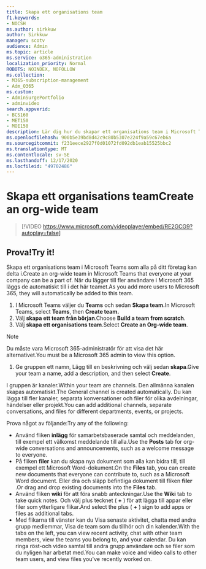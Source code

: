 ```yaml
---
title: Skapa ett organisations team
f1.keywords:
- NOCSH
ms.author: sirkkuw
author: Sirkkuw
manager: scotv
audience: Admin
ms.topic: article
ms.service: o365-administration
localization_priority: Normal
ROBOTS: NOINDEX, NOFOLLOW
ms.collection:
- M365-subscription-management
- Adm_O365
ms.custom:
- AdminSurgePortfolio
- adminvideo
search.appverid:
- BCS160
- MET150
- MOE150
description: Lär dig hur du skapar ett organisations team i Microsoft Teams.
ms.openlocfilehash: 900b5e39bd8d42c9c80b5307e224f9a59c67eb6a
ms.sourcegitcommit: f231eece2927f0d01072fd092db1eab15525bbc2
ms.translationtype: MT
ms.contentlocale: sv-SE
ms.lasthandoff: 12/17/2020
ms.locfileid: "49702486"
---
```

# <a name="create-an-org-wide-team"></a><span data-ttu-id="a229b-103">Skapa ett organisations team</span><span class="sxs-lookup"><span data-stu-id="a229b-103">Create an org-wide team</span></span>

> [!VIDEO https://www.microsoft.com/videoplayer/embed/RE2GCG9?autoplay=false]

## <a name="try-it"></a><span data-ttu-id="a229b-104">Prova!</span><span class="sxs-lookup"><span data-stu-id="a229b-104">Try it!</span></span>

<span data-ttu-id="a229b-105">Skapa ett organisations team i Microsoft Teams som alla på ditt företag kan delta i.</span><span class="sxs-lookup"><span data-stu-id="a229b-105">Create an org-wide team in Microsoft Teams that everyone at your company can be a part of.</span></span> <span data-ttu-id="a229b-106">När du lägger till fler användare i Microsoft 365 läggs de automatiskt till i det här teamet.</span><span class="sxs-lookup"><span data-stu-id="a229b-106">As you add more users to Microsoft 365, they will automatically be added to this team.</span></span>

1. <span data-ttu-id="a229b-107">I Microsoft Teams väljer du  **Teams** och sedan **Skapa team.**</span><span class="sxs-lookup"><span data-stu-id="a229b-107">In Microsoft Teams, select  **Teams**, then **Create team.**</span></span>
2. <span data-ttu-id="a229b-108">Välj  **skapa ett team från början**.</span><span class="sxs-lookup"><span data-stu-id="a229b-108">Choose  **Build a team from scratch**.</span></span>
3. <span data-ttu-id="a229b-109">Välj  **skapa ett organisations team**.</span><span class="sxs-lookup"><span data-stu-id="a229b-109">Select  **Create an Org-wide team**.</span></span>

> [!NOTE]
> <span data-ttu-id="a229b-110">Du måste vara Microsoft 365-administratör för att visa det här alternativet.</span><span class="sxs-lookup"><span data-stu-id="a229b-110">You must be a Microsoft 365 admin to view this option.</span></span>

1. <span data-ttu-id="a229b-111">Ge gruppen ett namn, Lägg till en beskrivning och välj sedan  **skapa**.</span><span class="sxs-lookup"><span data-stu-id="a229b-111">Give your team a name, add a description, and then select  **Create**.</span></span>

<span data-ttu-id="a229b-112">I gruppen är kanaler.</span><span class="sxs-lookup"><span data-stu-id="a229b-112">Within your team are channels.</span></span> <span data-ttu-id="a229b-113">Den allmänna kanalen skapas automatiskt.</span><span class="sxs-lookup"><span data-stu-id="a229b-113">The General channel is created automatically.</span></span> <span data-ttu-id="a229b-114">Du kan lägga till fler kanaler, separata konversationer och filer för olika avdelningar, händelser eller projekt.</span><span class="sxs-lookup"><span data-stu-id="a229b-114">You can add additional channels, separate conversations, and files for different departments, events, or projects.</span></span>

<span data-ttu-id="a229b-115">Prova något av följande:</span><span class="sxs-lookup"><span data-stu-id="a229b-115">Try any of the following:</span></span>

- <span data-ttu-id="a229b-116">Använd fliken  **inlägg** för samarbetsbaserade samtal och meddelanden, till exempel ett välkomst meddelande till alla.</span><span class="sxs-lookup"><span data-stu-id="a229b-116">Use the  **Posts** tab for org-wide conversations and announcements, such as a welcome message to everyone.</span></span>
- <span data-ttu-id="a229b-117">På fliken  **filer** kan du skapa nya dokument som alla kan bidra till, till exempel ett Microsoft Word-dokument.</span><span class="sxs-lookup"><span data-stu-id="a229b-117">On the  **Files** tab, you can create new documents that everyone can contribute to, such as a Microsoft Word document.</span></span> <span data-ttu-id="a229b-118">Eller dra och släpp befintliga dokument till fliken  **filer** .</span><span class="sxs-lookup"><span data-stu-id="a229b-118">Or drag and drop existing documents into the  **Files** tab.</span></span>
- <span data-ttu-id="a229b-119">Använd fliken  **wiki** för att föra snabb anteckningar.</span><span class="sxs-lookup"><span data-stu-id="a229b-119">Use the  **Wiki** tab to take quick notes.</span></span> <span data-ttu-id="a229b-120">Och välj plus tecknet ( **+** ) för att lägga till appar eller filer som ytterligare flikar.</span><span class="sxs-lookup"><span data-stu-id="a229b-120">And select the plus ( **+** ) sign to add apps or files as additional tabs.</span></span>
- <span data-ttu-id="a229b-121">Med flikarna till vänster kan du Visa senaste aktivitet, chatta med andra grupp medlemmar, Visa de team som du tillhör och din kalender.</span><span class="sxs-lookup"><span data-stu-id="a229b-121">With the tabs on the left, you can view recent activity, chat with other team members, view the teams you belong to, and your calendar.</span></span> <span data-ttu-id="a229b-122">Du kan ringa röst-och video samtal till andra grupp användare och se filer som du nyligen har arbetat med.</span><span class="sxs-lookup"><span data-stu-id="a229b-122">You can make voice and video calls to other team users, and view files you've recently worked on.</span></span>